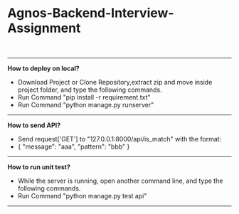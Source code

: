 # Agnos-Backend-Interview-Assignment

<br>

<hr>
<b>How to deploy on local?</b>
<ul>
<li>Download Project or Clone Repository,extract zip and move inside project folder, and type the following commands.</li>
<li>Run Command "pip install -r requirement.txt"</li>
<li>Run Command "python manage.py runserver"</li>
</ul>
<hr>
<b>How to send API?</b>
<ul>
<li>Send request['GET'] to "127.0.0.1:8000/api/is_match" with the format:</li>
<li>{
	"message": "aaa",
	"pattern": "bbb"
}
</li>
</ul>
<hr>
<b>How to run unit test?</b>
<ul>
<li>While the server is running, open another command line, and type the following commands.</li>
<li>Run Command "python manage.py test api"</li>
</ul>
<hr>
